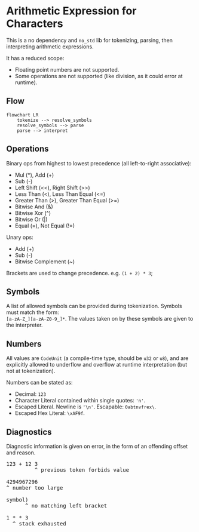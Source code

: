 # Arithmetic Expression for Characters

This is a no dependency and `no_std` lib for tokenizing, parsing, then interpreting arithmetic expressions.

It has a reduced scope:

 - Floating point numbers are not supported.
 - Some operations are not supported (like division, as it could error at runtime).



## Flow

```mermaid
flowchart LR
    tokenize --> resolve_symbols
    resolve_symbols --> parse
    parse --> interpret
```

## Operations

Binary ops from highest to lowest precedence (all left-to-right associative):
 - Mul (*), Add (+)
 - Sub (-)
 - Left Shift (<<), Right Shift (>>)
 - Less Than (<), Less Than Equal (<=)
 - Greater Than (>), Greater Than Equal (>=)
 - Bitwise And (&)
 - Bitwise Xor (^)
 - Bitwise Or (|)
 - Equal (=), Not Equal (!=)

Unary ops:
 - Add (+)
 - Sub (-)
 - Bitwise Complement (~)

Brackets are used to change precedence. e.g. `(1 + 2) * 3`;

## Symbols

A list of allowed symbols can be provided during tokenization. Symbols must match the form:  
`[a-zA-Z_][a-zA-Z0-9_]*`. The values taken on by these symbols are given to the interpreter.

## Numbers

All values are `CodeUnit` (a compile-time type, should be `u32` or `u8`), and are explicitly allowed to underflow and overflow at runtime interpretation (but not at tokenization).

Numbers can be stated as:
 - Decimal: `123`
 - Character Literal contained within single quotes: `'n'`. 
 - Escaped Literal. Newline is `'\n'`. Escapable: `0abtnvfrex\`.
 - Escaped Hex Literal: `\xAF9f`.

## Diagnostics

Diagnostic information is given on error, in the form of an offending offset and reason.
  
<pre>
123 + 12 3
         ^ previous token forbids value

4294967296
^ number too large

symbol)
      ^ no matching left bracket

1 * * 3
  ^ stack exhausted
</pre>
